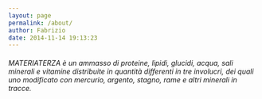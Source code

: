```yaml
---
layout: page
permalink: /about/
author: Fabrizio
date: 2014-11-14 19:13:23
---
```

###### MATERIATERZA è un ammasso di proteine, lipidi, glucidi, acqua, sali minerali e vitamine distribuite in quantità differenti in tre involucri, dei quali uno modificato con mercurio, argento, stagno, rame e altri minerali in tracce.
